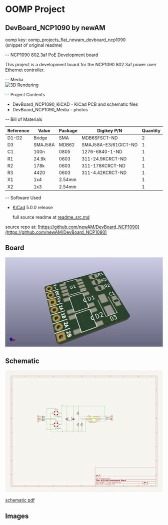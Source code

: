 # OOMP Project  
## DevBoard_NCP1090  by newAM  
  
oomp key: oomp_projects_flat_newam_devboard_ncp1090  
(snippet of original readme)  
  
-- NCP1090 802.3af PoE Development board  
  
This project is a development board for the NCP1090 802.3af power over Ethernet controller.  
  
-- Media  
![3D Rendering](DevBoard_NCP1090_Media/DevBoard_NCP1090_Render.png?raw=true)  
  
-- Project Contents  
-  DevBoard_NCP1090_KiCAD - KiCad PCB and schematic files  
-  DevBoard_NCP1090_Media - photos  
  
-- Bill of Materials  
  
| Reference | Value   | Package | Digikey P/N          | Quantity |  
| --------- |---------|---------|----------------------|----------|  
| D1-D2     | Bridge  | SMA     | MDB6SFSCT-ND         | 2        |  
| D3        | SMAJ58A | MDB62   | SMAJ58A-E3/61GICT-ND | 1        |  
| C1        | 100n    | 0805    | 1276-6840-1-ND       | 1        |  
| R1        | 24.9k   | 0603    | 311-24.9KCRCT-ND     | 1        |  
| R2        | 178k    | 0603    | 311-178KCRCT-ND      | 1        |  
| R3        | 4420    | 0603    | 311-4.42KCRCT-ND     | 1        |  
| X1        | 1x4     | 2.54mm  |                      | 1        |  
| X2        | 1x3     | 2.54mm  |                      | 1        |  
  
-- Software Used  
- [KiCad](http://kicad-pcb.org/) 5.0.0 release  
  
  full source readme at [readme_src.md](readme_src.md)  
  
source repo at: [https://github.com/newAM/DevBoard_NCP1090](https://github.com/newAM/DevBoard_NCP1090)  
## Board  
  
[![working_3d.png](working_3d_600.png)](working_3d.png)  
## Schematic  
  
[![working_schematic.png](working_schematic_600.png)](working_schematic.png)  
  
[schematic pdf](working_schematic.pdf)  
## Images  

